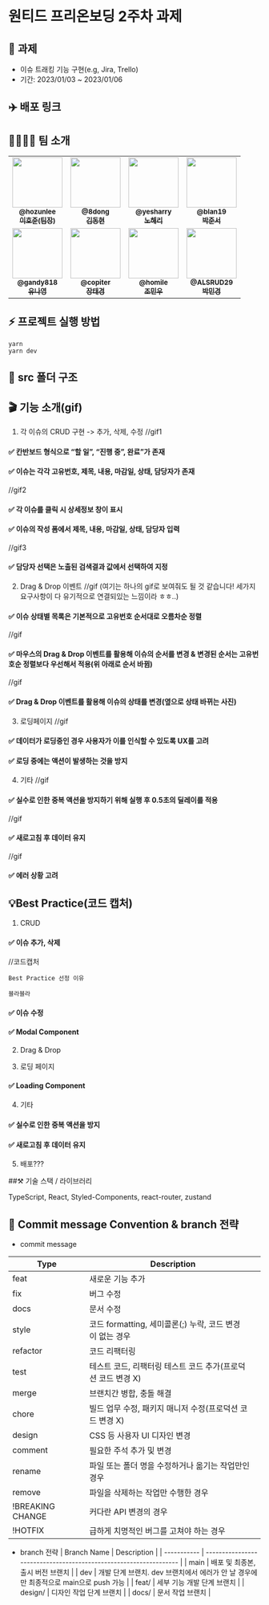 # 원티드 프리온보딩 2주차 과제

## 🤝 과제 
- 이슈 트래킹 기능 구현(e.g, Jira, Trello)
- 기간: 2023/01/03 ~ 2023/01/06

## ✈️ 배포 링크

## 👨‍👩‍👧‍👦 팀 소개

<table>
<tr>
    <td align="center">
        <a href="https://github.com/hozunlee">
        <img src="https://avatars.githubusercontent.com/u/60101732?v=4" width="100px;" alt=""/>
        <br />
        <sub><b>@hozunlee</b></sub>
        <br />
        <sub><b>이호준(팀장)</b></sub>
        </a>
    </td>
    <td align="center">
        <a href="https://github.com/8dong">
        <img src="https://avatars.githubusercontent.com/u/96307662?v=4" width="100px;" alt=""/>
        <br />
        <sub><b>@8dong</b></sub>
        <br />
        <sub><b>김동현</b></sub>
        </a>
    </td>
    <td align="center">
        <a href="https://github.com/yesharry">
        <img src="https://avatars.githubusercontent.com/u/101863209?v=4" width="100px;" alt=""/>
        <br />
        <sub><b>@yesharry</b></sub>
        <br />
        <sub><b>노해리</b></sub>
        </a>
    </td>
    <td align="center">
        <a href="https://github.com/blan19">
        <img src="https://avatars.githubusercontent.com/u/66871265?v=4" width="100px;" alt=""/>
        <br />
        <sub><b>@blan19</b></sub>
        <br />
        <sub><b>박준서</b></sub>
        </a>
    </td>
</tr>
<tr>
    <td align="center">
        <a href="https://github.com/gandy818">
        <img src="https://avatars.githubusercontent.com/u/67881881?v=4" width="100px;" alt=""/>
        <br />
        <sub><b>@gandy818</b></sub>
        <br />
        <sub><b>유나영</b></sub>
        </a>
    </td>
    <td align="center">
        <a href="https://github.com/copiter">
        <img src="https://avatars.githubusercontent.com/u/99804262?v=4" width="100px;" alt=""/>
        <br />
        <sub><b>@copiter</b></sub>
        <br />
        <sub><b>장태경</b></sub>
        </a>
    </td>
    <td align="center">
        <a href="https://github.com/homile">
        <img src="https://avatars.githubusercontent.com/u/56163157?v=4" width="100px;" alt=""/>
        <br />
        <sub><b>@homile</b></sub>
        <br />
        <sub><b>조민우</b></sub>
        </a>
    </td>
    <td align="center">
        <a href="https://github.com/ALSRUD29">
        <img src="https://avatars.githubusercontent.com/u/107922059?v=4" width="100px;" alt=""/>
        <br />
        <sub><b>@ALSRUD29</b></sub>
        <br />
        <sub><b>박민경</b></sub>
        </a>
    </td>
</tr>
</table>

## ⚡️ 프로젝트 실행 방법

```
yarn
yarn dev
```

## 🌲 src 폴더 구조


## 🎬 기능 소개(gif)

1. 각 이슈의 CRUD 구현 -> 추가, 삭제, 수정
//gif1
#### ✅ 칸반보드 형식으로 “할 일”, “진행 중”, 완료”가 존재
#### ✅ 이슈는 각각 고유번호, 제목, 내용, 마감일, 상태, 담당자가 존재
//gif2
#### ✅ 각 이슈를 클릭 시 상세정보 창이 표시
#### ✅ 이슈의 작성 폼에서 제목, 내용, 마감일, 상태, 담당자 입력
//gif3
#### ✅ 담당자 선택은 노출된 검색결과 값에서 선택하여 지정




2. Drag & Drop 이벤트
//gif (여기는 하나의 gif로 보여줘도 될 것 같습니다! 세가지 요구사항이 다 유기적으로 연결되있는 느낌이라 ㅎㅎ..)
#### ✅ 이슈 상태별 목록은 기본적으로 고유번호 순서대로 오름차순 정렬
//gif 
#### ✅ 마우스의 Drag & Drop 이벤트를 활용해 이슈의 순서를 변경 & 변경된 순서는 고유번호순 정렬보다 우선해서 적용(위 아래로 순서 바뀜)
//gif
#### ✅ Drag & Drop 이벤트를 활용해 이슈의 상태를 변경(옆으로 상태 바뀌는 사진)

3. 로딩페이지
//gif
#### ✅ 데이터가 로딩중인 경우 사용자가 이를 인식할 수 있도록 UX를 고려
#### ✅ 로딩 중에는 액션이 발생하는 것을 방지

4. 기타
//gif
#### ✅ 실수로 인한 중복 액션을 방지하기 위해 실행 후 0.5초의 딜레이를 적용
//gif
#### ✅ 새로고침 후 데이터 유지
//gif
#### ✅ 에러 상황 고려


## 💡Best Practice(코드 캡처)

1. CRUD
#### ✅ 이슈 추가, 삭제
//코드캡처
```
Best Practice 선정 이유

블라블라
```

#### ✅ 이슈 수정

#### ✅ Modal Component

2. Drag & Drop 

3. 로딩 페이지

#### ✅ Loading Component

4. 기타

#### ✅ 실수로 인한 중복 액션을 방지

#### ✅ 새로고침 후 데이터 유지

5. 배포???


##⚒️ 기술 스택 / 라이브러리

TypeScript, React, Styled-Components, react-router, zustand

## 📝 Commit message Convention & branch 전략

- commit message


| Type             | Description                                                  |
| ---------------- | ------------------------------------------------------------ |
| feat             | 새로운 기능 추가                                             |
| fix              | 버그 수정                                                    |
| docs             | 문서 수정                                                    |
| style            | 코드 formatting, 세미콜론(;) 누락, 코드 변경이 없는 경우     |
| refactor         | 코드 리팩터링                                                |
| test             | 테스트 코드, 리팩터링 테스트 코드 추가(프로덕션 코드 변경 X) |
| merge            | 브랜치간 병합, 충돌 해결 |
| chore            | 빌드 업무 수정, 패키지 매니저 수정(프로덕션 코드 변경 X)     |
| design           | CSS 등 사용자 UI 디자인 변경                                 |
| comment          | 필요한 주석 추가 및 변경                                     |
| rename           | 파일 또는 폴더 명을 수정하거나 옮기는 작업만인 경우          |
| remove           | 파일을 삭제하는 작업만 수행한 경우                           |
| !BREAKING CHANGE | 커다란 API 변경의 경우                                       |
| !HOTFIX          | 급하게 치명적인 버그를 고쳐야 하는 경우                      |

- branch 전략
| Branch Name | Description                                                        |
| ----------- | ----------------------------------------------------------------- |
|    main     | 배포 및 최종본, 출시 버전 브랜치                                    |
|     dev     | 개발 단계 브랜치. dev 브랜치에서 에러가 안 날 경우에만 최종적으로 main으로 push 가능 |
|    feat/    | 세부 기능 개발 단계 브랜치                                          |
|   design/   | 디자인 작업 단계 브랜치                                             |
|    docs/    | 문서 작업 브랜치                                                    |